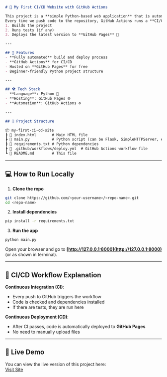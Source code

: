 
```markdown
# 🚀 My First CI/CD Website with GitHub Actions

This project is a **simple Python-based web application** that is automatically built, tested, and deployed using **GitHub Actions**.  
Every time we push code to the repository, GitHub Actions runs a **CI/CD pipeline** that:
1. Builds the project
2. Runs tests (if any)
3. Deploys the latest version to **GitHub Pages** 🚀

---

## 📌 Features
- **Fully automated** build and deploy process
- **GitHub Actions** for CI/CD
- Hosted on **GitHub Pages** for free
- Beginner-friendly Python project structure

---

## 🛠 Tech Stack
- **Language**: Python 🐍
- **Hosting**: GitHub Pages 🌐
- **Automation**: GitHub Actions ⚙️

---

## 📂 Project Structure

📦 my-first-ci-cd-site
┣ 📜 index.html       # Main HTML file
┣ 📜 main.py          # Python script (can be Flask, SimpleHTTPServer, etc.)
┣ 📜 requirements.txt # Python dependencies
┣ 📜 .github/workflows/deploy.yml  # GitHub Actions workflow file
┗ 📜 README.md        # This file

````

---

## 💻 How to Run Locally
1. **Clone the repo**  
```bash
git clone https://github.com/<your-username>/<repo-name>.git
cd <repo-name>
````

2. **Install dependencies**

```bash
pip install -r requirements.txt
```

3. **Run the app**

```bash
python main.py
```

Open your browser and go to **[http://127.0.0.1:8000](http://127.0.0.1:8000)** (or as shown in terminal).

---

## 🔄 CI/CD Workflow Explanation

**Continuous Integration (CI)**:

* Every push to GitHub triggers the workflow
* Code is checked and dependencies installed
* If there are tests, they are run here

**Continuous Deployment (CD)**:

* After CI passes, code is automatically deployed to **GitHub Pages**
* No need to manually upload files

---
## 🚀 Live Demo
You can view the live version of this project here:  
[Visit Site](https://srinivasnaren.github.io/my-first-ci-cd-site/)


